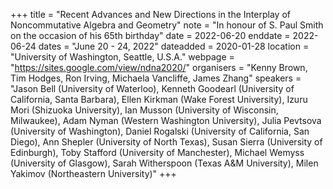 +++
title = "Recent Advances and New Directions in the Interplay of Noncommutative Algebra and Geometry"
note = "In honour of S. Paul Smith on the occasion of his 65th birthday"
date = 2022-06-20
enddate = 2022-06-24
dates = "June 20 - 24, 2022"
dateadded = 2020-01-28
location = "University of Washington, Seattle, U.S.A."
webpage = "https://sites.google.com/view/ndna2020/"
organisers = "Kenny Brown, Tim Hodges, Ron Irving, Michaela Vancliffe, James Zhang"
speakers = "Jason Bell (University of Waterloo), Kenneth Goodearl (University of California, Santa Barbara), Ellen Kirkman (Wake Forest University), Izuru Mori (Shizuoka University), Ian Musson (University of Wisconsin, Milwaukee), Adam Nyman (Western Washington University), Julia Pevtsova (University of Washington), Daniel Rogalski (University of California, San Diego), Ann Shepler (University of North Texas), Susan Sierra (University of Edinburgh), Toby Stafford (University of Manchester), Michael Wemyss (University of Glasgow), Sarah Witherspoon (Texas A&M University), Milen Yakimov (Northeastern University)"
+++
